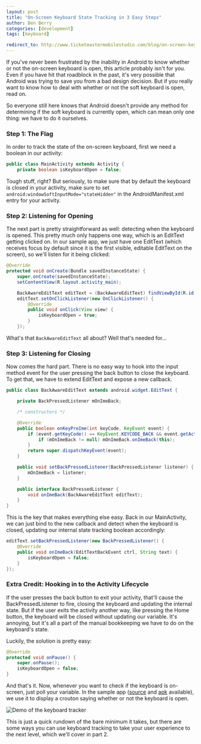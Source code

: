 ```yaml
---
layout: post
title: "On-Screen Keyboard State Tracking in 3 Easy Steps"
author: Ben Berry
categories: [development]
tags: [keyboard]

redirect_to: http://www.ticketmastermobilestudio.com/blog/on-screen-keyboard-state-tracking-in-3-easy-steps
---
```


If you've never been frustrated by the inability in Android to know whether or not the on-screen keyboard is open, this article probably isn't for you. Even if you have hit that roadblock in the past, it's very possible that Android was trying to save you from a bad design decision. But if you really want to know how to deal with whether or not the soft keyboard is open, read on.<!--more-->

So everyone still here knows that Android doesn't provide any method for determining if the soft keyboard is currently open, which can mean only one thing: we have to do it ourselves.

### Step 1: The Flag
In order to track the state of the on-screen keyboard, first we need a boolean in our activity:

```java
public class MainActivity extends Activity {
	private boolean isKeyboardOpen = false;
```

Tough stuff, right? But seriously, to make sure that by default the keyboard is closed in your activity, make sure to set `android:windowSoftInputMode="stateHidden"` in the AndroidManifest.xml entry for your activity.

### Step 2: Listening for Opening
The next part is pretty straightforward as well: detecting when the keyboard is opened. This pretty much only happens one way, which is an EditText getting clicked on. In our sample app, we just have one EditText (which receives focus by default since it is the first visible, editable EditText on the screen), so we'll listen for it being clicked:

```java
@Override
protected void onCreate(Bundle savedInstanceState) {
    super.onCreate(savedInstanceState);
    setContentView(R.layout.activity_main);

    BackAwareEditText editText = (BackAwareEditText) findViewById(R.id.edit_text);
    editText.setOnClickListener(new OnClickListener() {
        @Override
        public void onClick(View view) {
            isKeyboardOpen = true;
        }
    });
```

What's that `BackAwareEditText` all about? Well that's needed for...

### Step 3: Listening for Closing
Now comes the hard part. There is no easy way to hook into the input method event for the user pressing the back button to close the keyboard. To get that, we have to extend EditText and expose a new callback.

```java
public class BackAwareEditText extends android.widget.EditText {

    private BackPressedListener mOnImeBack;

    /* constructors */

    @Override
    public boolean onKeyPreIme(int keyCode, KeyEvent event) {
        if (event.getKeyCode() == KeyEvent.KEYCODE_BACK && event.getAction() == KeyEvent.ACTION_UP) {
            if (mOnImeBack != null) mOnImeBack.onImeBack(this);
        }
        return super.dispatchKeyEvent(event);
    }

    public void setBackPressedListener(BackPressedListener listener) {
        mOnImeBack = listener;
    }

    public interface BackPressedListener {
        void onImeBack(BackAwareEditText editText);
    }
}
```

This is the key that makes everything else easy. Back in our MainActivity, we can just bind to the new callback and detect when the keyboard is closed, updating our internal state tracking boolean accordingly: 

```java
editText.setBackPressedListener(new BackPressedListener() {
    @Override
    public void onImeBack(EditTextBackEvent ctrl, String text) {
        isKeyboardOpen = false;
    }
});
```

### Extra Credit: Hooking in to the Activity Lifecycle
If the user presses the back button to exit your activity, that'll cause the BackPressedListener to fire, closing the keyboard and updating the internal state. But if the user exits the activity another way, like pressing the Home button, the keyboard will be closed without updating our variable. It's annoying, but it's all a part of the manual bookkeeping we have to do on the keyboard's state.

Luckily, the solution is pretty easy:
	
```java
@Override
protected void onPause() {
    super.onPause();
    isKeyboardOpen = false;
}
```

And that's it. Now, whenever you want to check if the keyboard is on-screen, just poll your variable. In the sample app ([source](https://github.com/twotoasters/toastdroid/tree/master/ben/SimpleKeyboardTracker) and [apk](https://github.com/twotoasters/toastdroid/raw/master/ben/SimpleKeyboardTracker/app/simple-keyboard-tracker.apk) available), we use it to display a crouton saying whether or not the keyboard is open.

![Demo of the keyboard tracker](https://github.com/twotoasters/toastdroid/raw/master/ben/SimpleKeyboardTracker/demo.gif)

This is just a quick rundown of the bare minimum it takes, but there are some ways you can use keyboard tracking to take your user experience to the next level, which we'll cover in part 2.
